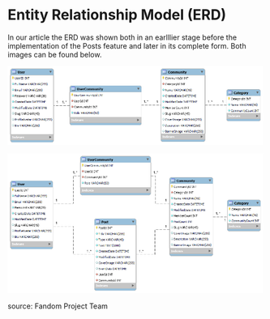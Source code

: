 # Entity Relationship Model (ERD)

In our article the ERD was shown both in an earlllier stage before the implementation of the Posts feature and later in its complete form. Both images can be found below. 

![Preview](/images/entity-relationship-model-sprint2.png?raw=true "Artifact 06 - Entity Relationship Model - Sprint 2")

![Preview](/images/entity-relationship-model.png?raw=true "Artifact 06 - Entity Relationship Model")

source: Fandom Project Team